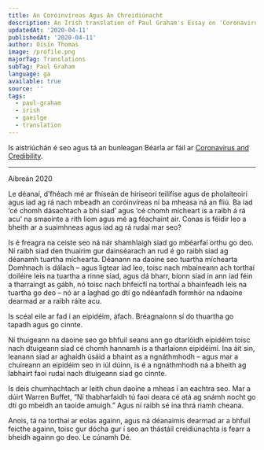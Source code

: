 ```yaml
---
title: An Coróinvíreas Agus An Chreidiúnacht
description: An Irish translation of Paul Graham's Essay on 'Coronavirus and Credibility'
updatedAt: '2020-04-11'
publishedAt: '2020-04-11'
author: Oisín Thomas
image: /profile.png
majorTag: Translations
subTag: Paul Graham
language: ga
available: true
source: ''
tags:
  - paul-graham
  - irish
  - gaeilge
  - translation
---
```


Is aistriúchán é seo agus tá an bunleagan Béarla ar fáil ar [Coronavirus and Credibility](http://paulgraham.com/cred.html).

---

Aibreán 2020

Le déanaí, d’fhéach mé ar fhíseán de hiriseorí teilifíse agus de pholaiteoirí agus iad ag rá nach mbeadh an coróinvíreas ní ba mheasa ná an fliú. Ba iad ‘cé chomh dásachtach a bhí siad’ agus ‘cé chomh mícheart is a raibh á rá acu’ na smaointe a rith liom agus mé ag féachaint air. Conas is féidir leo a bheith ar a suaimhneas agus iad ag rá rudaí mar seo?

Is é freagra na ceiste seo ná nár shamhlaigh siad go mbéarfaí orthu go deo. Ní raibh siad den thuairim gur dainséarach an rud é go raibh siad ag déanamh tuartha míchearta. Déanann na daoine seo tuartha míchearta Domhnach is dálach – agus ligtear iad leo, toisc nach mbaineann ach torthaí doiléire leis na tuartha a rinne siad, agus dá bharr, bíonn siad in ann iad féin a tharraingt as gábh, nó toisc nach bhfeicfí na torthaí a bhainfeadh leis na tuartha go deo – nó ar a laghad go dtí go ndéanfadh formhór na ndaoine dearmad ar a raibh ráite acu.

Is scéal eile ar fad í an eipidéim, áfach. Bréagnaíonn sí do thuartha go tapadh agus go cinnte.

Ní thuigeann na daoine seo go bhfuil seans ann go dtarlóidh eipidéim toisc nach dtuigeann siad cé chomh hannamh is a tharlaíonn eipidéimí. Ina áit sin, leanann siad ar aghaidh úsáid a bhaint as a ngnáthmhodh – agus mar a chuireann an eipidéim seo in iúl dúinn, is é a ngnáthmhodh ná a bheith ag labhairt faoi rudaí nach dtuigeann siad go cinnte. 

Is deis chumhachtach ar leith chun daoine a mheas í an eachtra seo. Mar a dúirt Warren Buffet, “Ní thabharfaidh tú faoi deara cé atá ag snámh nocht go dtí go mbeidh an taoide amuigh.” Agus ní raibh sé ina thrá riamh cheana.

Anois, tá na torthaí ar eolas againn, agus ná déanaimis dearmad ar a bhfuil feicthe againn, toisc gur dócha gur í seo an thástáil creidiúnachta is fearr a bheidh againn go deo. Le cúnamh Dé.
